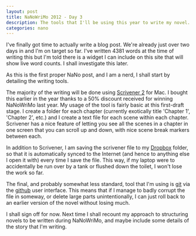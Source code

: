 ```yaml
---
layout: post
title: NaNoWriMo 2012 - Day 3
description: The tools that I'll be using this year to write my novel.
categories: nano
---
```

I've finally got time to actually write a blog post.  We're already just over two days in and I'm on target so far.  I've written 4381 words at the time of writing this but I'm told there is a widget I can include on this site that will show live word counts.  I shall investigate this later.

As this is the first proper NaNo post, and I am a nerd, I shall start by detailing the writing tools.

The majority of the writing will be done using [Scrivener 2](http://www.literatureandlatte.com/scrivener.php) for Mac.  I bought this earlier in the year thanks to a 50% discount received for winning NaNoWriMo last year.  My usage of the tool is fairly basic at this first-draft stage.  I create a folder for each chapter (currently exotically title 'Chapter 1', 'Chapter 2', etc.) and I create a text file for each scene within each chapter.  Scrivener has a nice feature of letting you see all the scenes in a chapter in one screen that you can scroll up and down, with nice scene break markers between each.

In addition to Scrivener, I am saving the scrivener file to my [Dropbox](https://www.dropbox.com) folder, so that it is automatically synced to the Internet (and hence to anything else I open it with) every time I save the file.  This way, if my laptop were to accidentally be run over by a tank or flushed down the toilet, I won't lose the work so far.

The final, and probably somewhat less standard, tool that I'm using is [git](http://git-scm.com) via the [github](https://github.com) user interface.  This means that if I manage to badly corrupt the file in someway, or delete large parts unintentionally, I can just roll back to an earlier version of the novel without losing much.

I shall sign off for now.  Next time I shall recount my approach to structuring novels to be written during NaNoWriMo, and maybe include some details of the story that I'm writing.

